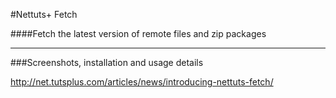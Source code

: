 #Nettuts+ Fetch


####Fetch the latest version of remote files and zip packages


------

###Screenshots, installation and usage details

http://net.tutsplus.com/articles/news/introducing-nettuts-fetch/

